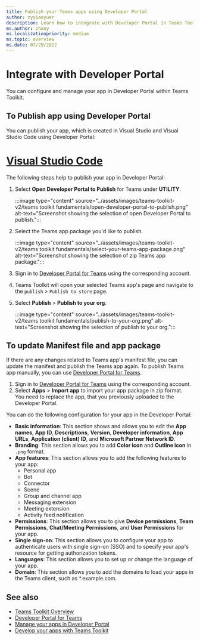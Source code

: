 ```yaml
---
title: Publish your Teams apps using Developer Portal
author: zyxiaoyuer
description: Learn how to integrate with Developer Portal in Teams Toolkit.
ms.author: zhany
ms.localizationpriority: medium
ms.topic: overview
ms.date: 07/29/2022
---
```


# Integrate with Developer Portal

You can configure and manage your app in Developer Portal within Teams Toolkit.

## To Publish app using Developer Portal

You can publish your app, which is created in Visual Studio and Visual Studio Code using Developer Portal:

# [Visual Studio Code](#tab/visualstudiocode)

The following steps help to publish your app in Developer Portal:

1. Select **Open Developer Portal to Publish** for Teams under **UTILITY**.

   :::image type="content" source="../assets/images/teams-toolkit-v2/teams toolkit fundamentals/open-developer-portal-to-publish.png" alt-text="Screenshot showing the selection of open Developer Portal to publish.":::

1. Select the Teams app package you'd like to publish.

   :::image type="content" source="../assets/images/teams-toolkit-v2/teams toolkit fundamentals/select-your-teams-app-package.png" alt-text="Screenshot showing the selection of zip Teams app package.":::

1. Sign in to [Developer Portal for Teams](https://dev.teams.microsoft.com/home) using the corresponding account.
1. Teams Toolkit will open your selected Teams app's page and navigate to the `publish` > `Publish to store` page.
1. Select **Publish** > **Publish to your org**.

   :::image type="content" source="../assets/images/teams-toolkit-v2/teams toolkit fundamentals/publish-to-your-org.png" alt-text="Screenshot showing the selection of publish to your org.":::

## To update Manifest file and app package

If there are any changes related to Teams app's manifest file, you can update the manifest and publish the Teams app again. To publish Teams app manually, you can use [Developer Portal for Teams](https://dev.teams.microsoft.com/home).

1. Sign in to [Developer Portal for Teams](https://dev.teams.microsoft.com) using the corresponding account.
1. Select **Apps** > **Import app** to import your app package in zip format.<br>
   You need to replace the app, that you previously uploaded to the Developer Portal.

You can do the following configuration for your app in the Developer Portal:

* **Basic information**: This section shows and allows you to edit the **App names**, **App ID**, **Descriptions**, **Version**, **Developer information**, **App URLs**, **Application (client) ID**, and **Microsoft Partner Network ID**.
* **Branding**: This section allows you to add **Color icon** and **Outline icon** in `.png` format.
* **App features**: This section allows you to add the following features to your app:
  * Personal app
  * Bot
  * Connector
  * Scene
  * Group and channel app
  * Messaging extension
  * Meeting extension
  * Activity feed notification
* **Permissions**: This section allows you to give **Device permissions**, **Team Permissions**, **Chat/Meeting Permissions**, and **User Permissions** for your app.
* **Single sign-on**: This section allows you to configure your app to authenticate users with single sign-on (SSO) and to specify your app's resource for getting authorization tokens.
* **Languages**: This section allows you to set up or change the language of your app.
* **Domain**: This section allows you to add the domains to load your apps in the Teams client, such as *.example.com.

## See also

* [Teams Toolkit Overview](teams-toolkit-fundamentals.md)
* [Developer Portal for Teams](../concepts/build-and-test/teams-developer-portal.md)
* [Manage your apps in Developer Portal](../concepts/build-and-test/manage-your-apps-in-developer-portal.md)
* [Develop your apps with Teams Toolkit](../concepts/build-and-test/develop-your-apps-with-teams-toolkit.md)
